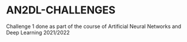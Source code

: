 # AN2DL-CHALLENGES
Challenge 1 done as part of the course of Artificial Neural Networks and Deep Learning 2021/2022
